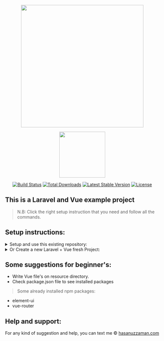<p align="center"><img src="https://res.cloudinary.com/dtfbvvkyp/image/upload/v1566331377/laravel-logolockup-cmyk-red.svg" width="400"></p>
<p align="center"><img src="https://vuejs.org/images/logo.png" width="150"></p>
<p align="center">
<a href="https://travis-ci.org/laravel/framework"><img src="https://travis-ci.org/laravel/framework.svg" alt="Build Status"></a>
<a href="https://packagist.org/packages/laravel/framework"><img src="https://poser.pugx.org/laravel/framework/d/total.svg" alt="Total Downloads"></a>
<a href="https://packagist.org/packages/laravel/framework"><img src="https://poser.pugx.org/laravel/framework/v/stable.svg" alt="Latest Stable Version"></a>
<a href="https://packagist.org/packages/laravel/framework"><img src="https://poser.pugx.org/laravel/framework/license.svg" alt="License"></a>
</p>

## This is a Laravel and Vue example project
> N.B: Click the right setup instruction that you need and follow all the commands.
## Setup  instructions:
<details>
<summary>
    Setup and use this existing repository:
</summary>

1. Clone or <a href="https://github.com/hasanuzzamanbe/laravel-vue-example/archive/master.zip">download this </a> git repository. 
> Run on command:
2. Install composer run $` composer install`
3. Create .env $` cp .env.example .env`
4. Generate Key $` php artisan key:generate`
5. Install node $` npm i`

## Run server:
6. Run node server $` npm run watch`
7. Run PHP server $` php artisan serve`

</details>


<details>
<summary>
 Or  Create a new Laravel + Vue fresh Project:
</summary>

1. install laravel globaly:

    `composer global require laravel/installer`

2. using composer create your project:

    `composer create-project --prefer-dist laravel/laravel my-project`

3. Navigate your project then:

    `composer require laravel/ui`

4. install node and run dev server:

    `npm install && npm run dev`
5. Run laravel server:

    `php artisan ui vue`

Setup your Vue files on resource directory like this example project.

visit laravel <a href="https://laravel.com/docs/7.x">official documentation</a>  for details.
</details>


## Some suggestions for beginner's:

* Write Vue file's on resource directory.
* Check package.json file to see installed packages
> Some already installed npm packages:
* element-ui
* vue-router


## Help and support:
For any kind of suggestion and help, you can text me © <a href="https://www.hasanuzzaman.com">hasanuzzaman.com</a>



